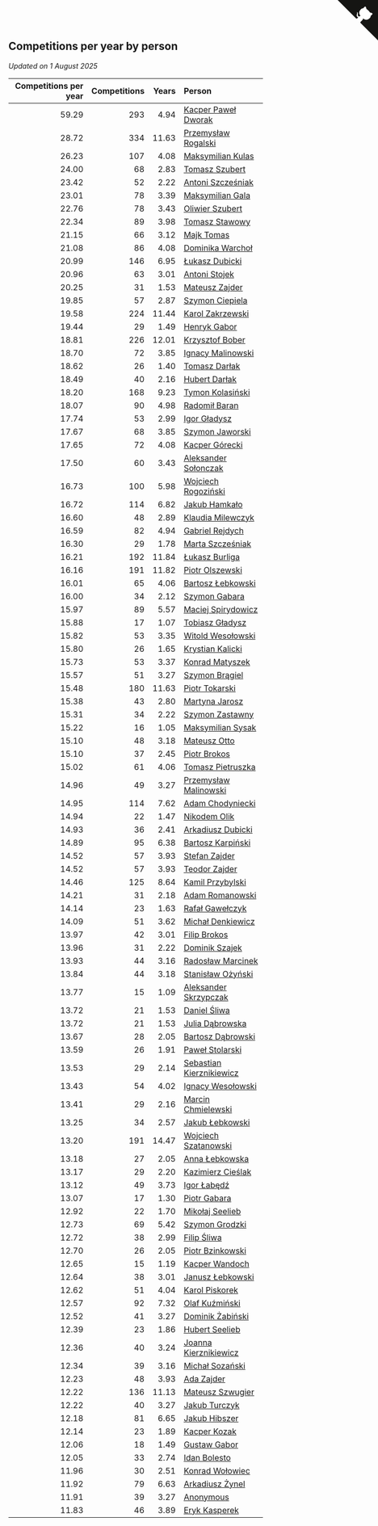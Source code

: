 ## Competitions per year by person

*Updated on  1 August 2025*

| Competitions per year | Competitions | Years | Person |
| ---: | ---: | ---: | :--- |
| 59.29 | 293 | 4.94 | [Kacper Paweł Dworak](https://www.worldcubeassociation.org/persons/2020DWOR01) |
| 28.72 | 334 | 11.63 | [Przemysław Rogalski](https://www.worldcubeassociation.org/persons/2013ROGA02) |
| 26.23 | 107 | 4.08 | [Maksymilian Kulas](https://www.worldcubeassociation.org/persons/2021KULA02) |
| 24.00 | 68 | 2.83 | [Tomasz Szubert](https://www.worldcubeassociation.org/persons/2022SZUB02) |
| 23.42 | 52 | 2.22 | [Antoni Szcześniak](https://www.worldcubeassociation.org/persons/2023SZCZ04) |
| 23.01 | 78 | 3.39 | [Maksymilian Gala](https://www.worldcubeassociation.org/persons/2022GALA01) |
| 22.76 | 78 | 3.43 | [Oliwier Szubert](https://www.worldcubeassociation.org/persons/2022SZUB01) |
| 22.34 | 89 | 3.98 | [Tomasz Stawowy](https://www.worldcubeassociation.org/persons/2021STAW01) |
| 21.15 | 66 | 3.12 | [Majk Tomas](https://www.worldcubeassociation.org/persons/2022TOMA05) |
| 21.08 | 86 | 4.08 | [Dominika Warchoł](https://www.worldcubeassociation.org/persons/2021WARC01) |
| 20.99 | 146 | 6.95 | [Łukasz Dubicki](https://www.worldcubeassociation.org/persons/2018DUBI01) |
| 20.96 | 63 | 3.01 | [Antoni Stojek](https://www.worldcubeassociation.org/persons/2022STOJ03) |
| 20.25 | 31 | 1.53 | [Mateusz Zajder](https://www.worldcubeassociation.org/persons/2024ZAJD01) |
| 19.85 | 57 | 2.87 | [Szymon Ciepiela](https://www.worldcubeassociation.org/persons/2022CIEP01) |
| 19.58 | 224 | 11.44 | [Karol Zakrzewski](https://www.worldcubeassociation.org/persons/2014ZAKR01) |
| 19.44 | 29 | 1.49 | [Henryk Gabor](https://www.worldcubeassociation.org/persons/2024GABO02) |
| 18.81 | 226 | 12.01 | [Krzysztof Bober](https://www.worldcubeassociation.org/persons/2013BOBE01) |
| 18.70 | 72 | 3.85 | [Ignacy Malinowski](https://www.worldcubeassociation.org/persons/2021MALI02) |
| 18.62 | 26 | 1.40 | [Tomasz Darłak](https://www.worldcubeassociation.org/persons/2024DARL01) |
| 18.49 | 40 | 2.16 | [Hubert Darłak](https://www.worldcubeassociation.org/persons/2023DARL03) |
| 18.20 | 168 | 9.23 | [Tymon Kolasiński](https://www.worldcubeassociation.org/persons/2016KOLA02) |
| 18.07 | 90 | 4.98 | [Radomił Baran](https://www.worldcubeassociation.org/persons/2020BARA02) |
| 17.74 | 53 | 2.99 | [Igor Gładysz](https://www.worldcubeassociation.org/persons/2022GLAD01) |
| 17.67 | 68 | 3.85 | [Szymon Jaworski](https://www.worldcubeassociation.org/persons/2021JAWO01) |
| 17.65 | 72 | 4.08 | [Kacper Górecki](https://www.worldcubeassociation.org/persons/2021GORE01) |
| 17.50 | 60 | 3.43 | [Aleksander Sołonczak](https://www.worldcubeassociation.org/persons/2022SOLO01) |
| 16.73 | 100 | 5.98 | [Wojciech Rogoziński](https://www.worldcubeassociation.org/persons/2019ROGO04) |
| 16.72 | 114 | 6.82 | [Jakub Hamkało](https://www.worldcubeassociation.org/persons/2018HAMK01) |
| 16.60 | 48 | 2.89 | [Klaudia Milewczyk](https://www.worldcubeassociation.org/persons/2022MILE05) |
| 16.59 | 82 | 4.94 | [Gabriel Rejdych](https://www.worldcubeassociation.org/persons/2020REJD01) |
| 16.30 | 29 | 1.78 | [Marta Szcześniak](https://www.worldcubeassociation.org/persons/2023SZCZ07) |
| 16.21 | 192 | 11.84 | [Łukasz Burliga](https://www.worldcubeassociation.org/persons/2013BURL01) |
| 16.16 | 191 | 11.82 | [Piotr Olszewski](https://www.worldcubeassociation.org/persons/2013OLSZ02) |
| 16.01 | 65 | 4.06 | [Bartosz Łebkowski](https://www.worldcubeassociation.org/persons/2021LEBK01) |
| 16.00 | 34 | 2.12 | [Szymon Gabara](https://www.worldcubeassociation.org/persons/2023GABA01) |
| 15.97 | 89 | 5.57 | [Maciej Spirydowicz](https://www.worldcubeassociation.org/persons/2020SPIR01) |
| 15.88 | 17 | 1.07 | [Tobiasz Gładysz](https://www.worldcubeassociation.org/persons/2024GLAD02) |
| 15.82 | 53 | 3.35 | [Witold Wesołowski](https://www.worldcubeassociation.org/persons/2022WESO01) |
| 15.80 | 26 | 1.65 | [Krystian Kalicki](https://www.worldcubeassociation.org/persons/2023KALI10) |
| 15.73 | 53 | 3.37 | [Konrad Matyszek](https://www.worldcubeassociation.org/persons/2022MATY02) |
| 15.57 | 51 | 3.27 | [Szymon Brągiel](https://www.worldcubeassociation.org/persons/2022BRAG03) |
| 15.48 | 180 | 11.63 | [Piotr Tokarski](https://www.worldcubeassociation.org/persons/2013TOKA01) |
| 15.38 | 43 | 2.80 | [Martyna Jarosz](https://www.worldcubeassociation.org/persons/2022JARO01) |
| 15.31 | 34 | 2.22 | [Szymon Zastawny](https://www.worldcubeassociation.org/persons/2023ZAST01) |
| 15.22 | 16 | 1.05 | [Maksymilian Sysak](https://www.worldcubeassociation.org/persons/2024SYSA01) |
| 15.10 | 48 | 3.18 | [Mateusz Otto](https://www.worldcubeassociation.org/persons/2022OTTO01) |
| 15.10 | 37 | 2.45 | [Piotr Brokos](https://www.worldcubeassociation.org/persons/2023BROK01) |
| 15.02 | 61 | 4.06 | [Tomasz Pietruszka](https://www.worldcubeassociation.org/persons/2021PIET01) |
| 14.96 | 49 | 3.27 | [Przemysław Malinowski](https://www.worldcubeassociation.org/persons/2022MALI01) |
| 14.95 | 114 | 7.62 | [Adam Chodyniecki](https://www.worldcubeassociation.org/persons/2017CHOD02) |
| 14.94 | 22 | 1.47 | [Nikodem Olik](https://www.worldcubeassociation.org/persons/2024OLIK01) |
| 14.93 | 36 | 2.41 | [Arkadiusz Dubicki](https://www.worldcubeassociation.org/persons/2023DUBI01) |
| 14.89 | 95 | 6.38 | [Bartosz Karpiński](https://www.worldcubeassociation.org/persons/2019KARP03) |
| 14.52 | 57 | 3.93 | [Stefan Zajder](https://www.worldcubeassociation.org/persons/2021ZAJD02) |
| 14.52 | 57 | 3.93 | [Teodor Zajder](https://www.worldcubeassociation.org/persons/2021ZAJD03) |
| 14.46 | 125 | 8.64 | [Kamil Przybylski](https://www.worldcubeassociation.org/persons/2016PRZY01) |
| 14.21 | 31 | 2.18 | [Adam Romanowski](https://www.worldcubeassociation.org/persons/2023ROMA10) |
| 14.14 | 23 | 1.63 | [Rafał Gawełczyk](https://www.worldcubeassociation.org/persons/2023GAWE01) |
| 14.09 | 51 | 3.62 | [Michał Denkiewicz](https://www.worldcubeassociation.org/persons/2021DENK01) |
| 13.97 | 42 | 3.01 | [Filip Brokos](https://www.worldcubeassociation.org/persons/2022BROK03) |
| 13.96 | 31 | 2.22 | [Dominik Szajek](https://www.worldcubeassociation.org/persons/2023SZAJ01) |
| 13.93 | 44 | 3.16 | [Radosław Marcinek](https://www.worldcubeassociation.org/persons/2022MARC05) |
| 13.84 | 44 | 3.18 | [Stanisław Ożyński](https://www.worldcubeassociation.org/persons/2022OZYN01) |
| 13.77 | 15 | 1.09 | [Aleksander Skrzypczak](https://www.worldcubeassociation.org/persons/2024SKRZ01) |
| 13.72 | 21 | 1.53 | [Daniel Śliwa](https://www.worldcubeassociation.org/persons/2024SLIW01) |
| 13.72 | 21 | 1.53 | [Julia Dąbrowska](https://www.worldcubeassociation.org/persons/2024DABR01) |
| 13.67 | 28 | 2.05 | [Bartosz Dąbrowski](https://www.worldcubeassociation.org/persons/2023DABR07) |
| 13.59 | 26 | 1.91 | [Paweł Stolarski](https://www.worldcubeassociation.org/persons/2023STOL04) |
| 13.53 | 29 | 2.14 | [Sebastian Kierznikiewicz](https://www.worldcubeassociation.org/persons/2023KIER02) |
| 13.43 | 54 | 4.02 | [Ignacy Wesołowski](https://www.worldcubeassociation.org/persons/2021WESO01) |
| 13.41 | 29 | 2.16 | [Marcin Chmielewski](https://www.worldcubeassociation.org/persons/2023CHMI01) |
| 13.25 | 34 | 2.57 | [Jakub Łebkowski](https://www.worldcubeassociation.org/persons/2023LEBK01) |
| 13.20 | 191 | 14.47 | [Wojciech Szatanowski](https://www.worldcubeassociation.org/persons/2011SZAT01) |
| 13.18 | 27 | 2.05 | [Anna Łebkowska](https://www.worldcubeassociation.org/persons/2023LEBK04) |
| 13.17 | 29 | 2.20 | [Kazimierz Cieślak](https://www.worldcubeassociation.org/persons/2023CIES01) |
| 13.12 | 49 | 3.73 | [Igor Łabędź](https://www.worldcubeassociation.org/persons/2021LABE01) |
| 13.07 | 17 | 1.30 | [Piotr Gabara](https://www.worldcubeassociation.org/persons/2024GABA02) |
| 12.92 | 22 | 1.70 | [Mikołaj Seelieb](https://www.worldcubeassociation.org/persons/2023SEEL04) |
| 12.73 | 69 | 5.42 | [Szymon Grodzki](https://www.worldcubeassociation.org/persons/2020GROD01) |
| 12.72 | 38 | 2.99 | [Filip Śliwa](https://www.worldcubeassociation.org/persons/2022SLIW01) |
| 12.70 | 26 | 2.05 | [Piotr Bzinkowski](https://www.worldcubeassociation.org/persons/2023BZIN01) |
| 12.65 | 15 | 1.19 | [Kacper Wandoch](https://www.worldcubeassociation.org/persons/2024WAND01) |
| 12.64 | 38 | 3.01 | [Janusz Łebkowski](https://www.worldcubeassociation.org/persons/2022LEBK01) |
| 12.62 | 51 | 4.04 | [Karol Piskorek](https://www.worldcubeassociation.org/persons/2021PISK01) |
| 12.57 | 92 | 7.32 | [Olaf Kuźmiński](https://www.worldcubeassociation.org/persons/2018KUZM02) |
| 12.52 | 41 | 3.27 | [Dominik Żabiński](https://www.worldcubeassociation.org/persons/2022ZABI01) |
| 12.39 | 23 | 1.86 | [Hubert Seelieb](https://www.worldcubeassociation.org/persons/2023SEEL02) |
| 12.36 | 40 | 3.24 | [Joanna Kierznikiewicz](https://www.worldcubeassociation.org/persons/2022KIER01) |
| 12.34 | 39 | 3.16 | [Michał Sozański](https://www.worldcubeassociation.org/persons/2022SOZA02) |
| 12.23 | 48 | 3.93 | [Ada Zajder](https://www.worldcubeassociation.org/persons/2021ZAJD01) |
| 12.22 | 136 | 11.13 | [Mateusz Szwugier](https://www.worldcubeassociation.org/persons/2014SZWU01) |
| 12.22 | 40 | 3.27 | [Jakub Turczyk](https://www.worldcubeassociation.org/persons/2022TURC02) |
| 12.18 | 81 | 6.65 | [Jakub Hibszer](https://www.worldcubeassociation.org/persons/2018HIBS01) |
| 12.14 | 23 | 1.89 | [Kacper Kozak](https://www.worldcubeassociation.org/persons/2023KOZA05) |
| 12.06 | 18 | 1.49 | [Gustaw Gabor](https://www.worldcubeassociation.org/persons/2024GABO01) |
| 12.05 | 33 | 2.74 | [Idan Bolesto](https://www.worldcubeassociation.org/persons/2022BOLE01) |
| 11.96 | 30 | 2.51 | [Konrad Wołowiec](https://www.worldcubeassociation.org/persons/2023WOLO01) |
| 11.92 | 79 | 6.63 | [Arkadiusz Żynel](https://www.worldcubeassociation.org/persons/2018ZYNE01) |
| 11.91 | 39 | 3.27 | [Anonymous](https://www.worldcubeassociation.org/persons/2022ANON03) |
| 11.83 | 46 | 3.89 | [Eryk Kasperek](https://www.worldcubeassociation.org/persons/2021KASP01) |


<a href="https://github.com/noeruchangd/wca_statistics_vn" class="github-corner" aria-label="View source on Github"><svg width="80" height="80" viewBox="0 0 250 250" style="fill:#151513; color:#fff; position: absolute; top: 0; border: 0; right: 0;" aria-hidden="true"><path d="M0,0 L115,115 L130,115 L142,142 L250,250 L250,0 Z"></path><path d="M128.3,109.0 C113.8,99.7 119.0,89.6 119.0,89.6 C122.0,82.7 120.5,78.6 120.5,78.6 C119.2,72.0 123.4,76.3 123.4,76.3 C127.3,80.9 125.5,87.3 125.5,87.3 C122.9,97.6 130.6,101.9 134.4,103.2" fill="currentColor" style="transform-origin: 130px 106px;" class="octo-arm"></path><path d="M115.0,115.0 C114.9,115.1 118.7,116.5 119.8,115.4 L133.7,101.6 C136.9,99.2 139.9,98.4 142.2,98.6 C133.8,88.0 127.5,74.4 143.8,58.0 C148.5,53.4 154.0,51.2 159.7,51.0 C160.3,49.4 163.2,43.6 171.4,40.1 C171.4,40.1 176.1,42.5 178.8,56.2 C183.1,58.6 187.2,61.8 190.9,65.4 C194.5,69.0 197.7,73.2 200.1,77.6 C213.8,80.2 216.3,84.9 216.3,84.9 C212.7,93.1 206.9,96.0 205.4,96.6 C205.1,102.4 203.0,107.8 198.3,112.5 C181.9,128.9 168.3,122.5 157.7,114.1 C157.9,116.9 156.7,120.9 152.7,124.9 L141.0,136.5 C139.8,137.7 141.6,141.9 141.8,141.8 Z" fill="currentColor" class="octo-body"></path></svg></a><style>.github-corner:hover .octo-arm{animation:octocat-wave 560ms ease-in-out}@keyframes octocat-wave{0%,100%{transform:rotate(0)}20%,60%{transform:rotate(-25deg)}40%,80%{transform:rotate(10deg)}}@media (max-width:500px){.github-corner:hover .octo-arm{animation:none}.github-corner .octo-arm{animation:octocat-wave 560ms ease-in-out}}</style>
